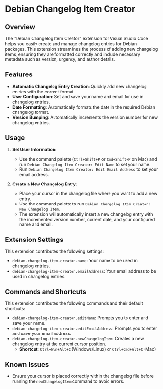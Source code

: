 # Debian Changelog Item Creator

## Overview

The "Debian Changelog Item Creator" extension for Visual Studio Code helps you easily create and manage changelog entries for Debian packages. This extension streamlines the process of adding new changelog items, ensuring they are formatted correctly and include necessary metadata such as version, urgency, and author details.

## Features

- **Automatic Changelog Entry Creation**: Quickly add new changelog entries with the correct format.
- **User Configuration**: Set and save your name and email for use in changelog entries.
- **Date Formatting**: Automatically formats the date in the required Debian changelog format.
- **Version Bumping**: Automatically increments the version number for new changelog entries.

## Usage

1. **Set User Information**:
    - Use the command palette (`Ctrl+Shift+P` or `Cmd+Shift+P` on Mac) and run `Debian Changelog Item Creator: Edit Name` to set your name.
    - Run `Debian Changelog Item Creator: Edit Email Address` to set your email address.

2. **Create a New Changelog Entry**:
    - Place your cursor in the changelog file where you want to add a new entry.
    - Use the command palette to run `Debian Changelog Item Creator: New Changelog Item`.
    - The extension will automatically insert a new changelog entry with the incremented version number, current date, and your configured name and email.

## Extension Settings

This extension contributes the following settings:

- `debian-changelog-item-creator.name`: Your name to be used in changelog entries.
- `debian-changelog-item-creator.emailAddress`: Your email address to be used in changelog entries.

## Commands and Shortcuts

This extension contributes the following commands and their default shortcuts:

- `debian-changelog-item-creator.editName`: Prompts you to enter and save your name.
- `debian-changelog-item-creator.editEmailAddress`: Prompts you to enter and save your email address.
- `debian-changelog-item-creator.newChangelogItem`: Creates a new changelog entry at the current cursor position.
  - **Shortcut**: `Ctrl+Win+Alt+C` (Windows/Linux) or `Ctrl+Cmd+Alt+C` (Mac)

## Known Issues

- Ensure your cursor is placed correctly within the changelog file before running the `newChangelogItem` command to avoid errors.
